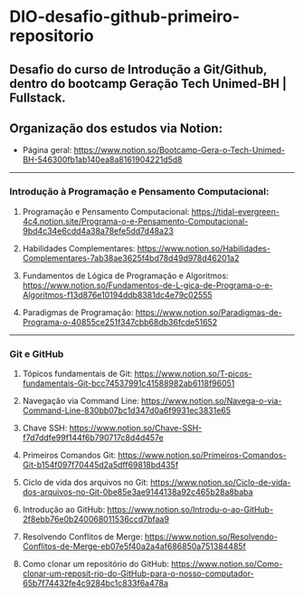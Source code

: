 # DIO-desafio-github-primeiro-repositorio


Desafio do curso de Introdução a Git/Github, dentro do bootcamp Geração Tech Unimed-BH | Fullstack.
--------------------------------------------------------

## Organização dos estudos via Notion:

 - Página geral: https://www.notion.so/Bootcamp-Gera-o-Tech-Unimed-BH-546300fb1ab140ea8a8161904221d5d8
 --------------------------------------------------------

 ### Introdução à Programação e Pensamento Computacional:

  1. Programação e Pensamento Computacional: 
  https://tidal-evergreen-4c4.notion.site/Programa-o-e-Pensamento-Computacional-9bd4c34e6cdd4a38a78efe5dd7d48a23


  2. Habilidades Complementares:
  https://www.notion.so/Habilidades-Complementares-7ab38ae3625f4bd78d49d978d46201a2


  3. Fundamentos de Lógica de Programação e Algoritmos:
 https://www.notion.so/Fundamentos-de-L-gica-de-Programa-o-e-Algoritmos-f13d876e10194ddb8381dc4e79c02555


  4. Paradigmas de Programação:
  https://www.notion.so/Paradigmas-de-Programa-o-40855ce251f347cbb68db36fcde51652

---------------------------------------------------------


### Git e GitHub

  1. Tópicos fundamentais de Git:
  https://www.notion.so/T-picos-fundamentais-Git-bcc74537991c41588982ab6118f96051


  2. Navegação via Command Line:
  https://www.notion.so/Navega-o-via-Command-Line-830bb07bc1d347d0a6f9931ec3831e65  


  3. Chave SSH:
  https://www.notion.so/Chave-SSH-f7d7ddfe99f144f6b790717c8d4d457e


  4. Primeiros Comandos Git:
  https://www.notion.so/Primeiros-Comandos-Git-b154f097f70445d2a5dff69818bd435f


  5. Ciclo de vida dos arquivos no Git:
  https://www.notion.so/Ciclo-de-vida-dos-arquivos-no-Git-0be85e3ae9144138a92c465b28a8baba


  6. Introdução ao GitHub:
  https://www.notion.so/Introdu-o-ao-GitHub-2f8ebb76e0b240068011536ccd7bfaa9


  7. Resolvendo Conflitos de Merge:
  https://www.notion.so/Resolvendo-Conflitos-de-Merge-eb07e5f40a2a4af686850a751384485f

  8. Como clonar um repositório do GitHub:
  https://www.notion.so/Como-clonar-um-reposit-rio-do-GitHub-para-o-nosso-computador-65b7f74432fe4c9284bc1c833f6a478a

